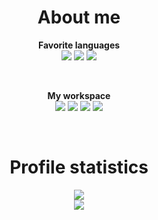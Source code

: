 <h1 align="center">About me</h1>
<p align="center">
  <b>Favorite languages</b> <br>
  <img src="https://img.shields.io/badge/Java-ED8B00?style=for-the-badge&logo=java&logoColor=white"/>
  <img src="https://img.shields.io/badge/Python-14354C?style=for-the-badge&logo=python&logoColor=white"/> 
  <img src="https://img.shields.io/badge/Kotlin-0095D5?&style=for-the-badge&logo=kotlin&logoColor=white"/>
</p> <br>

<p align="center">
  <b>My workspace</b><br>
  <img src="https://img.shields.io/badge/Windows-0078D6?style=for-the-badge&logo=windows&logoColor=white"/>
  <img src="https://img.shields.io/badge/AMD-Ryzen_5_3600-ED1C24?style=for-the-badge&logo=amd&logoColor=white"/>
  <img src="https://img.shields.io/badge/NVIDIA-GTX_1660-76B900?style=for-the-badge&logo=nvidia&logoColor=white"/>
  <img src="https://img.shields.io/badge/RAM-16_GB-FF9A00?style=for-the-badge&logoColor=white"/>
</p>


<br>

<h1 align="center">Profile statistics</h1>
<p align="center">
  <img src="https://github-readme-stats.vercel.app/api?username=DestroyyerQ&theme=dracula&show_icons=true">
  <br>
  <img src="https://github-readme-stats.vercel.app/api/top-langs/?username=DestroyyerQ&theme=dracula&exclude_repo=github-readme-stats,anuraghazra.github.io">
</p>
